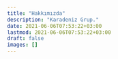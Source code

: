 ```yaml
---
title: "Hakkımızda"
description: "Karadeniz Grup."
date: 2021-06-06T07:53:22+03:00
lastmod: 2021-06-06T07:53:22+03:00
draft: false
images: []
---
```

